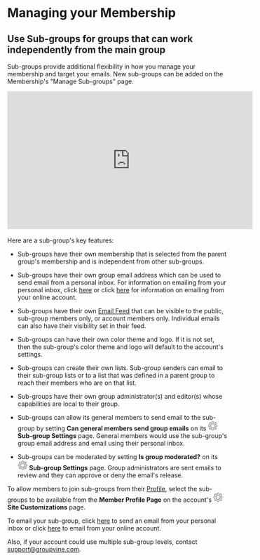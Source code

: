 # Managing your Membership

<span id="gv-2members-3membersGroups"></span>
## Use Sub-groups for groups that can work independently from the main group

<span class="sub g4s">

Sub-groups provide additional flexibility in how you manage your
membership and target your emails.  New sub-groups can be added
on the Membership's "Manage Sub-groups" page. 

<div style="text-align:center" class="tutorialVid">
  <iframe width="560" height="315" title="GroupVine Sub-groups" frameborder="0" 
          src="https://www.youtube.com/embed/uF7CBnUek-M?modestbranding=1&listType=playlist&list=PLDpr40ac-3iJxubj8z77-Y-b81zevRF_L&rel=0"
          allow="accelerometer; autoplay=0; clipboard-write; encrypted-media; gyroscope; 
          picture-in-picture" allowfullscreen>
  </iframe>
</div>


Here are a sub-group's key features:

* Sub-groups have their own membership that is selected from the parent group's membership and is independent from other sub-groups.

* Sub-groups have their own group email address which can be used to
send email from a personal inbox.  For information on emailing from your personal inbox, click [here](/3-send/2-sendInbox.md?gv-qargs=0#gv-3send-2sendInbox) or click [here](/3-send/1-sendOnline.md?gv-qargs=0#gv-3send-1sendOnline) for information on emailing from your online account.

* Sub-groups have their own [Email Feed](/4-feed/1-feedIntro.md?gv-qargs=0#gv-4feed-1feedIntro) that can be visible to the
public, sub-group members only, or account members only.  Individual emails can also have their visibility set in their feed.

* Sub-groups can have their own color theme and logo.  If it is not set, then the sub-group's color theme and logo will default to the account's settings.

* Sub-groups can create their own lists.  Sub-group senders can email to their sub-group lists or to a list that was defined in a parent group to reach their members who are on that list.

* Sub-groups have their own group administrator(s) and editor(s) whose 
capabilities are local to their group. 

* Sub-groups can allow its general members to send email to the sub-group by setting **Can general members send group emails** on its 
<img src="/docimages/transparent-gear-icon.png" height="22"> **Sub-group Settings** page.  General members would use the sub-group's group email address and email using their personal inbox.

* Sub-groups can be moderated by setting **Is group moderated?** on 
its <img src="/docimages/transparent-gear-icon.png" height="22"> **Sub-group Settings**  page.  Group administrators are sent emails to review and they can approve or deny the email's release.

To allow members to join sub-groups from their [Profile](/2-members/5-membersProfile.md?gv-qargs=0#gv-2members-5membersprofile), select the
sub-groups to be available from the **Member Profile Page** on the account's <img src="/docimages/transparent-gear-icon.png" height="22"> **Site Customizations** page. 

To email your sub-group, click [here](/3-send/2-sendInbox.md?gv-qargs=0#gv-3send-2sendInbox) to send an email from your personal inbox or click [here](/3-send/1-sendOnline.md?gv-qargs=0#gv-3send-1sendOnline) to email from your online account.

<span class="adv">
  
Also, if your account could use multiple sub-group levels, contact support@groupvine.com.
  
</span> <!-- adv -->

</span> <!-- sub g4s -->
